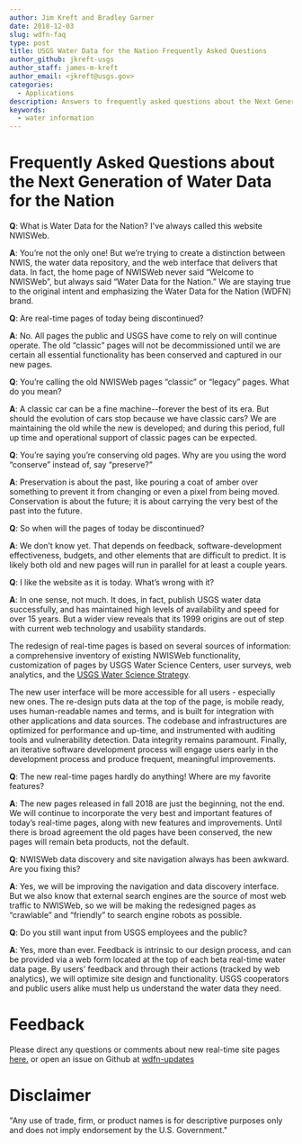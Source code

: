 ```yaml
---
author: Jim Kreft and Bradley Garner
date: 2018-12-03
slug: wdfn-faq
type: post
title: USGS Water Data for the Nation Frequently Asked Questions
author_github: jkreft-usgs
author_staff: james-m-kreft
author_email: <jkreft@usgs.gov>
categories:
  - Applications
description: Answers to frequently asked questions about the Next Generation of USGS Water Data for the Nation.
keywords:
  - water information
---
```

Frequently Asked Questions about the Next Generation of Water Data for the Nation
=======


**Q**: What is Water Data for the Nation?  I've always called this website NWISWeb.

**A**: You’re not the only one! But we’re trying to create a distinction between NWIS, the water data repository, and the web interface that delivers that data. In fact, the home page of NWISWeb never said “Welcome to NWISWeb”, but always said “Water Data for the Nation.”  We are staying true to the original intent and emphasizing the Water Data for the Nation (WDFN) brand.

**Q**: Are real-time pages of today being discontinued?

**A**: No.  All pages the public and USGS have come to rely on will continue operate.  The old “classic” pages will not be decommissioned until we are certain all essential functionality has been conserved and captured in our new pages.

**Q**: You’re calling the old NWISWeb pages “classic” or “legacy” pages.  What do you mean?

**A**: A classic car can be a fine machine--forever the best of its era.  But should the evolution of cars stop because we have classic cars?  We are maintaining the old while the new is developed; and during this period, full up time and operational support of classic pages can be expected. 

**Q**: You’re saying you’re conserving old pages.  Why are you using the word “conserve” instead of, say “preserve?”

**A**: Preservation is about the past, like pouring a coat of amber over something to prevent it from changing or even a pixel from being moved.  Conservation is about the future; it is about carrying the very best of the past into the future.

**Q**: So when will the pages of today be discontinued?

**A**: We don’t know yet.  That depends on feedback, software-development effectiveness, budgets, and other elements that are difficult to predict.  It is likely both old and new pages will run in parallel for at least a couple years. 

**Q**: I like the website as it is today.  What’s wrong with it?

**A**: In one sense, not much.  It does, in fact, publish USGS water data successfully, and has maintained high levels of availability and speed for over 15 years.  But a wider view reveals that its 1999 origins are out of step with current web technology and usability standards. 

The redesign of real-time pages is based on several sources of information: a comprehensive inventory of existing NWISWeb functionality, customization of pages by USGS Water Science Centers, user surveys, web analytics, and the [USGS Water Science Strategy](https://pubs.usgs.gov/circ/1383g/). 

The new user interface will be more accessible for all users - especially new ones. The re-design puts data at the top of the page, is mobile ready, uses human-readable names and terms, and is built for integration with other applications and data sources. 
The codebase and infrastructures are optimized for performance and up-time, and instrumented with auditing tools and vulnerability detection. Data integrity remains paramount. Finally, an iterative software development process will engage users early in the development process and produce frequent, meaningful improvements.   

**Q**: The new real-time pages hardly do anything!  Where are my favorite features?

**A**: The new pages released in fall 2018 are just the beginning, not the end.  We will continue to incorporate the very best and important features of today’s real-time pages, along with new features and improvements.  Until there is broad agreement the old pages have been conserved, the new pages will remain beta products, not the default.

**Q**: NWISWeb data discovery and site navigation always has been awkward.  Are you fixing this?

**A**: Yes, we will be improving the navigation and data discovery interface.  But we also know that external search engines are the source of most web traffic to NWISWeb, so we will be making the redesigned pages as “crawlable” and “friendly” to search engine robots as possible.

**Q**: Do you still want input from USGS employees and the public?

**A**: Yes, more than ever.  Feedback is intrinsic to our design process, and can be provided via a web form located at the top of each beta real-time water data page.  By users’ feedback and through their actions (tracked by web analytics), we will optimize site design and functionality.  USGS cooperators and public users alike must help us understand the water data they need.

Feedback
==========
Please direct any questions or comments about new real-time site pages [here.](https://water.usgs.gov/contact/gsanswers?pemail=gs-w_water_data_for_the_nation&subject=Water%20Data%20for%20the%20Nation%20Updates%20Feedback&viewnote=%3CH1%3EUSGS+WDFN+TNG+Feedback%3C/H1%3E) or open an issue on Github at [wdfn-updates](https://github.com/usgs/wdfn-updates)

Disclaimer
==========
"Any use of trade, firm, or product names is for descriptive purposes only and does not imply endorsement by the U.S. Government."
